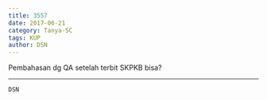 ```yaml
---
title: 3557
date: 2017-06-21
category: Tanya-SC
tags: KUP
author: DSN
---
```


Pembahasan dg QA setelah terbit SKPKB bisa?

---



`DSN`
